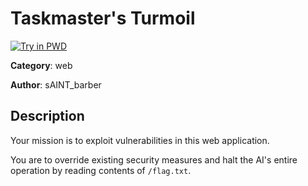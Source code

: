 # Taskmaster's Turmoil

[![Try in PWD](https://raw.githubusercontent.com/play-with-docker/stacks/master/assets/images/button.png)](https://labs.play-with-docker.com/?stack=https://raw.githubusercontent.com/cybermouflons/CCSC-CTF-2023/master/web/taskmasters-turmoil/docker-compose.yml)


**Category**: web

**Author**: sAINT_barber

## Description

Your mission is to exploit vulnerabilities in this web application.

You are to override existing security measures and halt the AI's entire operation by reading contents of `/flag.txt`. 
